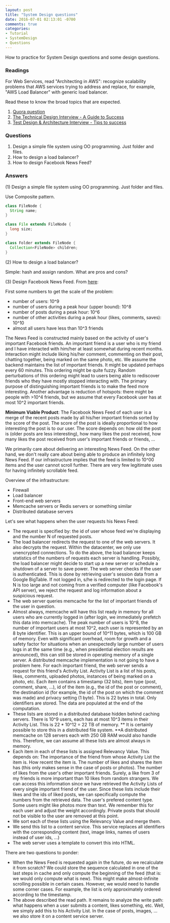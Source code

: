```yaml
---
layout: post
title: "System Design questions"
date: 2016-07-01 02:13:01 -0700
comments: true
categories: 
- Tutorial
- SystemDesign
- Questions
---
```


How to practice for System Design questions and some design questions.

<!--more-->

### Readings

For Web Services, read "Architecting in AWS": recognize scalability problems that AWS services trying to address and replace, for example, "AWS Load Balancer" with generic load balancer.

Read these to know the broad topics that are expected.

1. [Quora question](https://www.quora.com/What-system-design-distributed-systems-+-scalability-topics-should-I-study-in-order-to-adequately-prepared-for-a-Google-Software-Engineer-interview)
2. [The Technical Design Interview - A Guide to Success](https://www.linkedin.com/pulse/technical-design-interview-guide-success-joey-addona)
3. [Test Design & Architecture Interview - Tips to success](https://www.linkedin.com/pulse/test-design-architecture-interview-tips-success-kane-ho)

### Questions

1. Design a simple file system using OO programming. Just folder and files.
1. How to design a load balancer?
2. How to design Facebook News Feed?

### Answers

(1) Design a simple file system using OO programming. Just folder and files.

Use Composite pattern.

``` java
class FileNode {
  String name;
}

class File extends FileNode {
  long size;
}

class Folder extends FileNode {
  Collection<FileNode> children;
}
```

(2) How to design a load balancer?

Simple: hash and assign random. What are pros and cons?

(3) Design Facebook News Feed.
From [here](https://www.reddit.com/r/cscareerquestions/comments/4ytbz3/design_facebook_news_feed_my_solution_to_the/):

First some numbers to get the scale of the problem:

* number of users: 10^9
* number of users during a peak hour (upper bound): 10^8
* number of posts during a peak hour: 10^6
* number of other activities during a peak hour (likes, comments, saves): 10^10
* almost all users have less than 10^3 friends

The News Feed is constructed mainly based on the activity of user's important Facebook friends. 
An important friend is a user who is my friend and I have interacted with him/her at least somewhat during recent months. 
Interaction might include liking his/her comment, commenting on their post, chatting together, being marked on the same photo, etc. 
We assume the backend maintains the list of important friends. 
It might be updated perhaps every 60 minutes.
This ordering might be quite fuzzy. 
Random perturbations of this ordering might lead to users being able to rediscover friends who they have mostly stopped interacting with. 
The primary purpose of distinguishing important friends is to make the feed more interesting. 
Another advantage is reduction of hotspots: there might be people with >10^4 friends, but we assume that every Facebook user has at most 10^2 important friends.

**Minimum Viable Product**: The Facebook News Feed of each user is a merge of the recent posts made by all his/her important friends sorted by the score of the post. 
The score of the post is ideally proportional to how interesting the post is to our user. 
The score depends on: how old the post is (older posts are less interesting), how many likes the post received, how many likes the post received from user's important friends or friends, ...

We primarily care about delivering an interesting News Feed. On the other hand, we don't really care about being able to produce an infinitely long News Feed. If our infrastructure implies that the feed is limited to 10^00 items and the user cannot scroll further. There are very few legitimate uses for having infinitely scrollable feed.

Overview of the infrastructure:

* Firewall
* Load balancer
* Front-end web servers
* Memcache servers or Redis servers or something similar
* Distributed database servers

Let's see what happens when the user requests his News Feed:

* The request is specified by: the id of user whose feed we're displaying and the number N of requested posts.
* The load balancer redirects the request to one of the web servers. It also decrypts the request. Within the datacenter, we only use unencrypted connections. To do the above, the load balancer keeps statistics of the numbers of requests each server is handling. Possibly, the load balancer might decide to start up a new server or schedule a shutdown of a server to save power. The web server checks if the user is authenticated. This is done by retrieving user's session data from a Google BigTable. If not logged in, s/he is redirected to the login page. If N is too large and not coming from a verified computer (like Facebook's API server), we reject the request and log information about a suspicious request.
* The web server queries memcache for the list of important friends of the user in question.
* Almost always, memcache will have this list ready in memory for all users who are currently logged in (after login, we immediately prefetch this data into memcache). The peak number of users is 10^8, the number of important users at most 10^2, each user is represented by an 8 byte identifier. This is an upper bound of 10^11 bytes, which is 100 GB of memory. Even with significant overhead, room for growth and a safety factor for situations when an unexpectedly large number of users logs in at the same time (e.g., when presidential election results are announced), this can still be stored in operating memory of a single server. A distributed memcache implementation is not going to have a problem here. For each important friend, the web server sends a request for this friend's Activity List. Activity List is a list of his posts, likes, comments, uploaded photos, instances of being marked on a photo, etc. Each item contains a timestamp (32 bits), item type (post, comment, share, ...), id of the item (e.g., the id of the post or comment), the destination id (for example, the id of the post on which the comment was made) and privacy setting (1 byte). This is 22 bytes in total. Only identifiers are stored. The data are populated at the end of the computation.
* These lists are stored in a distributed database hidden behind caching servers. There is 10^9 users, each has at most 10^3 items in their Activity List. This is 22 * 10^12 = 22 TB of memory. ** It is certainly possible to store this in a distributed file system. **A distributed memcache on 128 servers each with 250 GB RAM would also handle this. Therefore, we can assume all these lists are almost always in memory.
* Each item in each of these lists is assigned Relevancy Value. This depends on: The importance of the friend from whose Activity List the item is. How recent the item is. The number of likes and shares the item has (this only makes sense in the case of posts or photos). The number of likes from the user's other important friends. Surely, a like from 3 of my friends is more important than 10 likes from random strangers. We can access this information since we have retrieved the Activity Lists of every single important friend of the user. Since these lists include their likes and the ids of liked posts, we can specifically compute the numbers from the retrieved data. The user's prefered content type. Some users might like photos more than text. We remember this for each user and adjust the weight accordingly. Private posts that should not be visible to the user are removed at this point.
* We sort each of these lists using the Relevancy Value and merge them.
* We send this list to a content service. This service replaces all identifiers with the corresponding content (text, image links, names of users instead of user ids, ...)
* The web server uses a template to convert this into HTML.

There are two questions to ponder:

* When the News Feed is requested again in the future, do we recalculate it from scratch? We could store the sequence calculated in one of the last steps in cache and only compute the beginning of the feed (that is: we would only compute what is new). This might make almost-infinite scrolling possible in certain cases. However, we would need to handle some corner cases. For example, the list is only approximately ordered according to the timestamp.
* The above described the read path. It remains to analyze the write path: what happens when a user submits a content, likes something, etc. Well, we simply add this to his Activity List. In the case of posts, images, ... we also store it on a content service server.
